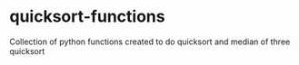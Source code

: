 # quicksort-functions

Collection of python functions created to do quicksort and median of three quicksort
